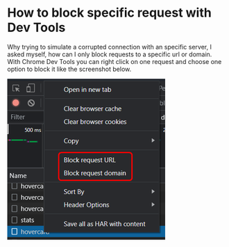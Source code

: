 # How to block specific request with Dev Tools

Why trying to simulate a corrupted connection with an specific server, I asked myself, how can I only block requests to a specific url or domain. With Chrome Dev Tools you can right click on one request and choose one option to block it like the screenshot below.

![](images/block-specific-request_1682432290.png)